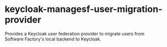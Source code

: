 # keycloak-managesf-user-migration-provider
Provides a Keycloak user federation provider to migrate users from Software Factory's local backend to Keycloak.
